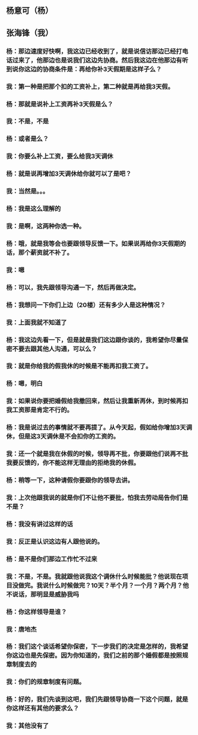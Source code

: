 
## 杨意可（杨）
## 张海锋（我）


### 杨：那边速度好快啊，我这边已经收到了，就是说信访那边已经打电话过来了，他那边也是说我们这边先协商。然后我这边在他那边有听到说你这边的协商条件是：再给你补3天假期是这样子么？
### 我：第一种是把那个扣的工资补上，第二种就是再给我3天假。
### 杨：那就是说补上工资再补3天假是么？
### 我：不是，不是
### 杨：或者是么？
### 我：你要么补上工资，要么给我3天调休
### 杨：就是说再增加3天调休给你就可以了是吧？
### 我：当然是。。。
### 杨：我是这么理解的
### 我：是啊，这两种你选一种。
### 杨：哦，就是我等会也要跟领导反馈一下。如果说再给你3天假期的话，那个薪资就不补了。
### 我：嗯
### 杨：可以，我先跟领导沟通一下，然后再做决定。
### 杨：我想问一下你们上边（20楼）还有多少人是这种情况？
### 我：上面我就不知道了
### 杨：我这边先看一下，但是就是我们这边跟你谈的，我希望你尽量保密不要去跟其他人沟通，可以么？
### 我：就是你给我的假我休的时候是不能再扣我工资了。
### 杨：嗯，明白
### 我：如果说你要把婚假给我撤回来，然后让我重新再休，到时候再扣我工资那是肯定不行的。
### 杨：我是说过去的事情就不要再提了。从今天起，假如给你增加3天调休，但是这3天调休是不会扣你的工资的。
### 我：还一个就是我在休假的时候，领导再不批，你要跟他们说再不批我要反馈的，你不能这样无理由的拒绝我的休假。
### 杨：稍等一下，这种请假你要跟你的领导去讲。
### 我：上次他跟我说的就是你们不让他不要批，怕我去劳动局告你们是不是？
### 杨：我没有讲过这样的话
### 我：反正是认识这边有人跟他说的。
### 杨：是不是你们那边工作忙不过来
### 我：不是，不是。我就跟他说我这个调休什么时候能批？他说现在项目没做完。我说什么时候做完？10天？半个月？一个月？两个月？他不说话，那明显是威胁我吗
### 杨：你这样领导是谁？
### 我：唐地杰
### 杨：我们这个谈话希望你保密，下一步我们的决定是怎样的，我希望你这边也是先保密。因为你知道的，我们之前的那个婚假都是按照规章制度去的
### 我：你们的规章制度有问题。
### 杨：好的，我们先谈到这吧，我们先跟领导协商一下这个问题，就是你这样还有其他的要求么？
### 我：其他没有了